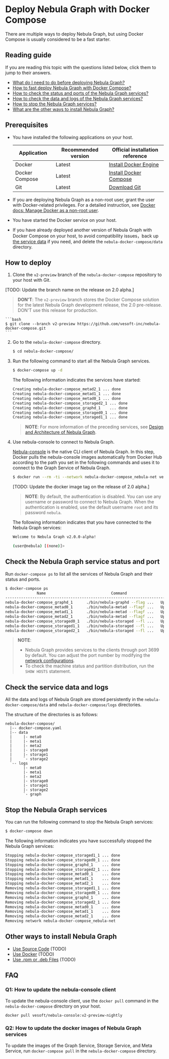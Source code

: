 # Deploy Nebula Graph with Docker Compose

There are multiple ways to deploy Nebula Graph, but using Docker Compose is usually considered to be a fast starter.

## Reading guide

If you are reading this topic with the questions listed below, click them to jump to their answers.

* [What do I need to do before deploying Nebula Graph?](#prerequisites)
* [How to fast deploy Nebula Graph with Docker Compose?](#how-to-deploy)
* [How to check the status and ports of the Nebula Graph services?](#check-the-nebula-graph-service-status-and-ports)
* [How to check the data and logs of the Nebula Graph services?](#check-the-service-data-and-logs)
* [How to stop the Nebula Graph services?](#stop-the-nebula-graph-services)
* [What are the other ways to install Nebula Graph?](#other-ways-to-install-nebula-graph)

## Prerequisites

* You have installed the following applications on your host.
  
  | Application    | Recommended version | Official installation reference                                    |
  | -------------- | ------------------- | ------------------------------------------------------------------ |
  | Docker         | Latest              | [Install Docker Engine](https://docs.docker.com/engine/install/)   |
  | Docker Compose | Latest              | [Install Docker Compose](https://docs.docker.com/compose/install/) |
  | Git            | Latest              | [Download Git](https://git-scm.com/download/)       |

* If you are deploying Nebula Graph as a non-root user, grant the user with Docker-related privileges. For a detailed instruction, see [Docker docs: Manage Docker as a non-root user](https://docs.docker.com/engine/install/linux-postinstall/#manage-docker-as-a-non-root-user).

* You have started the Docker service on your host.

* If you have already deployed another version of Nebula Graph with Docker Compose on your host, to avoid compatibility issues，back up [the service data](#check-the-service-data-and-logs) if you need, and delete the `nebula-docker-compose/data` directory.

## How to deploy

1. Clone the `v2-preview` branch of the `nebula-docker-compose` repository to your host with Git.

[TODO: Update the branch name on the release on 2.0 alpha.]

> **DON'T**: The `v2-preview` branch stores the Docker Compose solution for the latest Nebula Graph development release, the 2.0 pre-release. DON'T use this release for production.

    ```bash
    $ git clone --branch v2-preview https://github.com/vesoft-inc/nebula-docker-compose.git
    ```

2. Go to the `nebula-docker-compose` directory.

    ```bash
    $ cd nebula-docker-compose/
    ```

3. Run the following command to start all the Nebula Graph services.

    ```bash
    $ docker-compose up -d
    ```

    The following information indicates the services have started:

    ```bash
    Creating nebula-docker-compose_metad2_1 ... done
    Creating nebula-docker-compose_metad1_1 ... done
    Creating nebula-docker-compose_metad0_1 ... done
    Creating nebula-docker-compose_storaged2_1 ... done
    Creating nebula-docker-compose_graphd_1    ... done
    Creating nebula-docker-compose_storaged0_1 ... done
    Creating nebula-docker-compose_storaged1_1 ... done
    ```

    >**NOTE**: For more information of the preceding services, see [Design and Architecture of Nebula Graph](https://docs.nebula-graph.io/manual-EN/1.overview/3.design-and-architecture/1.design-and-architecture/).

4. Use nebula-console to connect to Nebula Graph.

    [Nebula-console](https://github.com/vesoft-inc/nebula-console) is the native CLI client of Nebula Graph. In this step, Docker pulls the nebula-console images automatically from Docker Hub according to the path you set in the following commands and uses it to connect to the Graph Service of Nebula Graph.
    <!-- You can use other clients to connect to Nebula Graph instead of Nebula-console, such as [Nebula Graph Studio](https://github.com/vesoft-inc/nebula-web-docker) and [clients for different programming languages](https://docs.nebula-graph.io/manual-EN/1.overview/2.quick-start/3.supported-clients/). -->

    ```bash
    $ docker run --rm -ti --network nebula-docker-compose_nebula-net vesoft/nebula-console:v2-preview-nightly --address=graphd --port=3699 -u <username> -p <password>
    ```

    [TODO: Update the docker image tag on the release of 2.0 alpha.]

    >**NOTE**: By default, the authentication is disabled. You can use any username or password to connect to Nebula Graph. When the authentication is enabled, use the default username `root` and its password `nebula`.

    The following information indicates that you have connected to the Nebula Graph services:

    ```bash
    Welcome to Nebula Graph v2.0.0-alpha!

    (user@nebula) [(none)]>
    ```

## Check the Nebula Graph service status and port

Run `docker-compose ps` to list all the services of Nebula Graph and their status and ports.

```bash
$ docker-compose ps
              Name                             Command                  State                                                Ports
---------------------------------------------------------------------------------------------------------------------------------------------------------------------------
nebula-docker-compose_graphd_1      ./bin/nebula-graphd --flag ...   Up (healthy)   0.0.0.0:32787->13000/tcp, 0.0.0.0:32786->13002/tcp, 0.0.0.0:32788->3699/tcp
nebula-docker-compose_metad0_1      ./bin/nebula-metad --flagf ...   Up (healthy)   0.0.0.0:32775->11000/tcp, 0.0.0.0:32773->11002/tcp, 0.0.0.0:32770->45500/tcp, 45501/tcp
nebula-docker-compose_metad1_1      ./bin/nebula-metad --flagf ...   Up (healthy)   0.0.0.0:32776->11000/tcp, 0.0.0.0:32774->11002/tcp, 0.0.0.0:32771->45500/tcp, 45501/tcp
nebula-docker-compose_metad2_1      ./bin/nebula-metad --flagf ...   Up (healthy)   0.0.0.0:32772->11000/tcp, 0.0.0.0:32769->11002/tcp, 0.0.0.0:32768->45500/tcp, 45501/tcp
nebula-docker-compose_storaged0_1   ./bin/nebula-storaged --fl ...   Up (healthy)   0.0.0.0:32780->12000/tcp, 0.0.0.0:32778->12002/tcp, 0.0.0.0:32777->44500/tcp, 44501/tcp
nebula-docker-compose_storaged1_1   ./bin/nebula-storaged --fl ...   Up (healthy)   0.0.0.0:32785->12000/tcp, 0.0.0.0:32784->12002/tcp, 0.0.0.0:32783->44500/tcp, 44501/tcp
nebula-docker-compose_storaged2_1   ./bin/nebula-storaged --fl ...   Up (healthy)   0.0.0.0:32782->12000/tcp, 0.0.0.0:32781->12002/tcp, 0.0.0.0:32779->44500/tcp, 44501/tcp
```

>**NOTE**:
>
> * Nebula Graph provides services to the clients through port 3699 by default. You can adjust the port number by modifying the [network configurations](https://docs.nebula-graph.io/manual-EN/3.build-develop-and-administration/3.configurations/3.meta-config/#networking_configurations).
> * To check the machine status and partition distribution, run the `SHOW HOSTS` statement.

## Check the service data and logs

All the data and logs of Nebula Graph are stored persistently in the `nebula-docker-compose/data` and `nebula-docker-compose/logs` directories.

The structure of the directories is as follows:

```text
nebula-docker-compose/
  |-- docker-compose.yaml
  |-- data
  |     |- meta0
  |     |- meta1
  |     |- meta2
  |     |- storage0
  |     |- storage1
  |     `- storage2
  `-- logs
        |- meta0
        |- meta1
        |- meta2
        |- storage0
        |- storage1
        |- storage2
        `- graph
```

## Stop the Nebula Graph services

You can run the following command to stop the Nebula Graph services:

```bash
$ docker-compose down
```

The following information indicates you have successfully stopped the Nebula Graph services:

```bash
Stopping nebula-docker-compose_storaged1_1 ... done
Stopping nebula-docker-compose_storaged0_1 ... done
Stopping nebula-docker-compose_graphd_1    ... done
Stopping nebula-docker-compose_storaged2_1 ... done
Stopping nebula-docker-compose_metad0_1    ... done
Stopping nebula-docker-compose_metad1_1    ... done
Stopping nebula-docker-compose_metad2_1    ... done
Removing nebula-docker-compose_storaged1_1 ... done
Removing nebula-docker-compose_storaged0_1 ... done
Removing nebula-docker-compose_graphd_1    ... done
Removing nebula-docker-compose_storaged2_1 ... done
Removing nebula-docker-compose_metad0_1    ... done
Removing nebula-docker-compose_metad1_1    ... done
Removing nebula-docker-compose_metad2_1    ... done
Removing network nebula-docker-compose_nebula-net
```

## Other ways to install Nebula Graph

* [Use Source Code](TODO) (TODO)
* [Use Docker](TODO) (TODO)
* [Use .rpm or .deb Files](TODO) (TODO)

## FAQ

### Q1: How to update the nebula-console client

To update the nebula-console client, use the `docker pull` command in the `nebula-docker-compose` directory on your host.

```bash
docker pull vesoft/nebula-console:v2-preview-nightly
```

### Q2: How to update the docker images of Nebula Graph services

To update the images of the Graph Service, Storage Service, and Meta Service, run `docker-compose pull` in the `nebula-docker-compose` directory.

